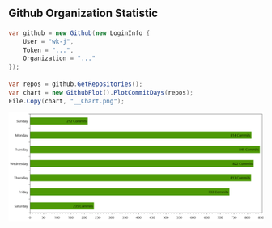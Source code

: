 ## Github Organization Statistic

```csharp
var github = new Github(new LoginInfo {
    User = "wk-j",
    Token = "...",
    Organization = "..."
});

var repos = github.GetRepositories();
var chart = new GithubPlot().PlotCommitDays(repos);
File.Copy(chart, "__Chart.png");
```

![](Screen/__Days.png)